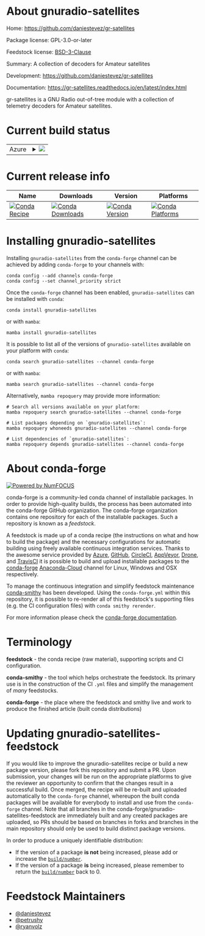About gnuradio-satellites
=========================

Home: https://github.com/daniestevez/gr-satellites

Package license: GPL-3.0-or-later

Feedstock license: [BSD-3-Clause](https://github.com/conda-forge/gnuradio-satellites-feedstock/blob/master/LICENSE.txt)

Summary: A collection of decoders for Amateur satellites

Development: https://github.com/daniestevez/gr-satellites

Documentation: https://gr-satellites.readthedocs.io/en/latest/index.html

gr-satellites is a GNU Radio out-of-tree module with a collection of telemetry decoders for Amateur satellites.


Current build status
====================


<table>
    
  <tr>
    <td>Azure</td>
    <td>
      <details>
        <summary>
          <a href="https://dev.azure.com/conda-forge/feedstock-builds/_build/latest?definitionId=10524&branchName=master">
            <img src="https://dev.azure.com/conda-forge/feedstock-builds/_apis/build/status/gnuradio-satellites-feedstock?branchName=master">
          </a>
        </summary>
        <table>
          <thead><tr><th>Variant</th><th>Status</th></tr></thead>
          <tbody><tr>
              <td>linux_64_python3.10.____cpython</td>
              <td>
                <a href="https://dev.azure.com/conda-forge/feedstock-builds/_build/latest?definitionId=10524&branchName=master">
                  <img src="https://dev.azure.com/conda-forge/feedstock-builds/_apis/build/status/gnuradio-satellites-feedstock?branchName=master&jobName=linux&configuration=linux_64_python3.10.____cpython" alt="variant">
                </a>
              </td>
            </tr><tr>
              <td>linux_64_python3.7.____cpython</td>
              <td>
                <a href="https://dev.azure.com/conda-forge/feedstock-builds/_build/latest?definitionId=10524&branchName=master">
                  <img src="https://dev.azure.com/conda-forge/feedstock-builds/_apis/build/status/gnuradio-satellites-feedstock?branchName=master&jobName=linux&configuration=linux_64_python3.7.____cpython" alt="variant">
                </a>
              </td>
            </tr><tr>
              <td>linux_64_python3.8.____cpython</td>
              <td>
                <a href="https://dev.azure.com/conda-forge/feedstock-builds/_build/latest?definitionId=10524&branchName=master">
                  <img src="https://dev.azure.com/conda-forge/feedstock-builds/_apis/build/status/gnuradio-satellites-feedstock?branchName=master&jobName=linux&configuration=linux_64_python3.8.____cpython" alt="variant">
                </a>
              </td>
            </tr><tr>
              <td>linux_64_python3.9.____cpython</td>
              <td>
                <a href="https://dev.azure.com/conda-forge/feedstock-builds/_build/latest?definitionId=10524&branchName=master">
                  <img src="https://dev.azure.com/conda-forge/feedstock-builds/_apis/build/status/gnuradio-satellites-feedstock?branchName=master&jobName=linux&configuration=linux_64_python3.9.____cpython" alt="variant">
                </a>
              </td>
            </tr><tr>
              <td>osx_64_python3.10.____cpython</td>
              <td>
                <a href="https://dev.azure.com/conda-forge/feedstock-builds/_build/latest?definitionId=10524&branchName=master">
                  <img src="https://dev.azure.com/conda-forge/feedstock-builds/_apis/build/status/gnuradio-satellites-feedstock?branchName=master&jobName=osx&configuration=osx_64_python3.10.____cpython" alt="variant">
                </a>
              </td>
            </tr><tr>
              <td>osx_64_python3.7.____cpython</td>
              <td>
                <a href="https://dev.azure.com/conda-forge/feedstock-builds/_build/latest?definitionId=10524&branchName=master">
                  <img src="https://dev.azure.com/conda-forge/feedstock-builds/_apis/build/status/gnuradio-satellites-feedstock?branchName=master&jobName=osx&configuration=osx_64_python3.7.____cpython" alt="variant">
                </a>
              </td>
            </tr><tr>
              <td>osx_64_python3.8.____cpython</td>
              <td>
                <a href="https://dev.azure.com/conda-forge/feedstock-builds/_build/latest?definitionId=10524&branchName=master">
                  <img src="https://dev.azure.com/conda-forge/feedstock-builds/_apis/build/status/gnuradio-satellites-feedstock?branchName=master&jobName=osx&configuration=osx_64_python3.8.____cpython" alt="variant">
                </a>
              </td>
            </tr><tr>
              <td>osx_64_python3.9.____cpython</td>
              <td>
                <a href="https://dev.azure.com/conda-forge/feedstock-builds/_build/latest?definitionId=10524&branchName=master">
                  <img src="https://dev.azure.com/conda-forge/feedstock-builds/_apis/build/status/gnuradio-satellites-feedstock?branchName=master&jobName=osx&configuration=osx_64_python3.9.____cpython" alt="variant">
                </a>
              </td>
            </tr><tr>
              <td>win_64_python3.10.____cpython</td>
              <td>
                <a href="https://dev.azure.com/conda-forge/feedstock-builds/_build/latest?definitionId=10524&branchName=master">
                  <img src="https://dev.azure.com/conda-forge/feedstock-builds/_apis/build/status/gnuradio-satellites-feedstock?branchName=master&jobName=win&configuration=win_64_python3.10.____cpython" alt="variant">
                </a>
              </td>
            </tr><tr>
              <td>win_64_python3.7.____cpython</td>
              <td>
                <a href="https://dev.azure.com/conda-forge/feedstock-builds/_build/latest?definitionId=10524&branchName=master">
                  <img src="https://dev.azure.com/conda-forge/feedstock-builds/_apis/build/status/gnuradio-satellites-feedstock?branchName=master&jobName=win&configuration=win_64_python3.7.____cpython" alt="variant">
                </a>
              </td>
            </tr><tr>
              <td>win_64_python3.8.____cpython</td>
              <td>
                <a href="https://dev.azure.com/conda-forge/feedstock-builds/_build/latest?definitionId=10524&branchName=master">
                  <img src="https://dev.azure.com/conda-forge/feedstock-builds/_apis/build/status/gnuradio-satellites-feedstock?branchName=master&jobName=win&configuration=win_64_python3.8.____cpython" alt="variant">
                </a>
              </td>
            </tr><tr>
              <td>win_64_python3.9.____cpython</td>
              <td>
                <a href="https://dev.azure.com/conda-forge/feedstock-builds/_build/latest?definitionId=10524&branchName=master">
                  <img src="https://dev.azure.com/conda-forge/feedstock-builds/_apis/build/status/gnuradio-satellites-feedstock?branchName=master&jobName=win&configuration=win_64_python3.9.____cpython" alt="variant">
                </a>
              </td>
            </tr>
          </tbody>
        </table>
      </details>
    </td>
  </tr>
</table>

Current release info
====================

| Name | Downloads | Version | Platforms |
| --- | --- | --- | --- |
| [![Conda Recipe](https://img.shields.io/badge/recipe-gnuradio--satellites-green.svg)](https://anaconda.org/conda-forge/gnuradio-satellites) | [![Conda Downloads](https://img.shields.io/conda/dn/conda-forge/gnuradio-satellites.svg)](https://anaconda.org/conda-forge/gnuradio-satellites) | [![Conda Version](https://img.shields.io/conda/vn/conda-forge/gnuradio-satellites.svg)](https://anaconda.org/conda-forge/gnuradio-satellites) | [![Conda Platforms](https://img.shields.io/conda/pn/conda-forge/gnuradio-satellites.svg)](https://anaconda.org/conda-forge/gnuradio-satellites) |

Installing gnuradio-satellites
==============================

Installing `gnuradio-satellites` from the `conda-forge` channel can be achieved by adding `conda-forge` to your channels with:

```
conda config --add channels conda-forge
conda config --set channel_priority strict
```

Once the `conda-forge` channel has been enabled, `gnuradio-satellites` can be installed with `conda`:

```
conda install gnuradio-satellites
```

or with `mamba`:

```
mamba install gnuradio-satellites
```

It is possible to list all of the versions of `gnuradio-satellites` available on your platform with `conda`:

```
conda search gnuradio-satellites --channel conda-forge
```

or with `mamba`:

```
mamba search gnuradio-satellites --channel conda-forge
```

Alternatively, `mamba repoquery` may provide more information:

```
# Search all versions available on your platform:
mamba repoquery search gnuradio-satellites --channel conda-forge

# List packages depending on `gnuradio-satellites`:
mamba repoquery whoneeds gnuradio-satellites --channel conda-forge

# List dependencies of `gnuradio-satellites`:
mamba repoquery depends gnuradio-satellites --channel conda-forge
```


About conda-forge
=================

[![Powered by
NumFOCUS](https://img.shields.io/badge/powered%20by-NumFOCUS-orange.svg?style=flat&colorA=E1523D&colorB=007D8A)](https://numfocus.org)

conda-forge is a community-led conda channel of installable packages.
In order to provide high-quality builds, the process has been automated into the
conda-forge GitHub organization. The conda-forge organization contains one repository
for each of the installable packages. Such a repository is known as a *feedstock*.

A feedstock is made up of a conda recipe (the instructions on what and how to build
the package) and the necessary configurations for automatic building using freely
available continuous integration services. Thanks to the awesome service provided by
[Azure](https://azure.microsoft.com/en-us/services/devops/), [GitHub](https://github.com/),
[CircleCI](https://circleci.com/), [AppVeyor](https://www.appveyor.com/),
[Drone](https://cloud.drone.io/welcome), and [TravisCI](https://travis-ci.com/)
it is possible to build and upload installable packages to the
[conda-forge](https://anaconda.org/conda-forge) [Anaconda-Cloud](https://anaconda.org/)
channel for Linux, Windows and OSX respectively.

To manage the continuous integration and simplify feedstock maintenance
[conda-smithy](https://github.com/conda-forge/conda-smithy) has been developed.
Using the ``conda-forge.yml`` within this repository, it is possible to re-render all of
this feedstock's supporting files (e.g. the CI configuration files) with ``conda smithy rerender``.

For more information please check the [conda-forge documentation](https://conda-forge.org/docs/).

Terminology
===========

**feedstock** - the conda recipe (raw material), supporting scripts and CI configuration.

**conda-smithy** - the tool which helps orchestrate the feedstock.
                   Its primary use is in the construction of the CI ``.yml`` files
                   and simplify the management of *many* feedstocks.

**conda-forge** - the place where the feedstock and smithy live and work to
                  produce the finished article (built conda distributions)


Updating gnuradio-satellites-feedstock
======================================

If you would like to improve the gnuradio-satellites recipe or build a new
package version, please fork this repository and submit a PR. Upon submission,
your changes will be run on the appropriate platforms to give the reviewer an
opportunity to confirm that the changes result in a successful build. Once
merged, the recipe will be re-built and uploaded automatically to the
`conda-forge` channel, whereupon the built conda packages will be available for
everybody to install and use from the `conda-forge` channel.
Note that all branches in the conda-forge/gnuradio-satellites-feedstock are
immediately built and any created packages are uploaded, so PRs should be based
on branches in forks and branches in the main repository should only be used to
build distinct package versions.

In order to produce a uniquely identifiable distribution:
 * If the version of a package **is not** being increased, please add or increase
   the [``build/number``](https://docs.conda.io/projects/conda-build/en/latest/resources/define-metadata.html#build-number-and-string).
 * If the version of a package **is** being increased, please remember to return
   the [``build/number``](https://docs.conda.io/projects/conda-build/en/latest/resources/define-metadata.html#build-number-and-string)
   back to 0.

Feedstock Maintainers
=====================

* [@daniestevez](https://github.com/daniestevez/)
* [@petrushy](https://github.com/petrushy/)
* [@ryanvolz](https://github.com/ryanvolz/)

